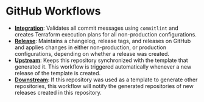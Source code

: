 # GitHub Workflows

- [**Integration**](integration.yml): Validates all commit messages using
  `commitlint` and creates Terraform execution plans for all non-production
  configurations.
- [**Release**](release.yml): Maintains a changelog, release tags, and releases
  on GitHub and applies changes in either non-production, or production
  configurations, depending on whether a release was created.
- [**Upstream**](upstream.yml): Keeps this repository synchronized with the
  template that generated it. This workflow is triggered automatically whenever
  a new release of the template is created.
- [**Downstream**](downstream.yml): If this repository was used as a template to
  generate other repositories, this workflow will notify the generated
  repositories of new releases created in this repository.
